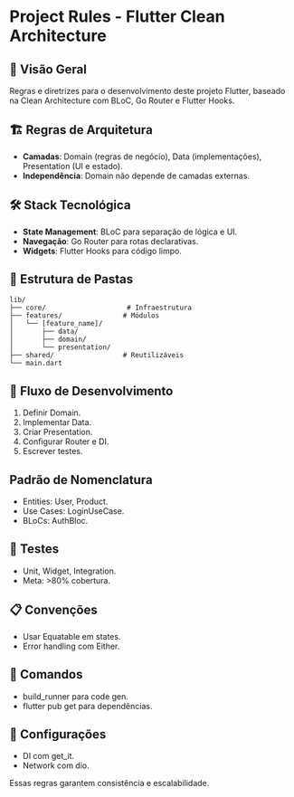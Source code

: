 # Project Rules - Flutter Clean Architecture

## 📱 Visão Geral

Regras e diretrizes para o desenvolvimento deste projeto Flutter, baseado na Clean Architecture com BLoC, Go Router e Flutter Hooks.

## 🏗️ Regras de Arquitetura

- **Camadas**: Domain (regras de negócio), Data (implementações), Presentation (UI e estado).
- **Independência**: Domain não depende de camadas externas.

## 🛠️ Stack Tecnológica

- **State Management**: BLoC para separação de lógica e UI.
- **Navegação**: Go Router para rotas declarativas.
- **Widgets**: Flutter Hooks para código limpo.

## 📁 Estrutura de Pastas

```
lib/
├── core/                    # Infraestrutura
├── features/               # Módulos
│   └── [feature_name]/
│       ├── data/
│       ├── domain/
│       └── presentation/
├── shared/                 # Reutilizáveis
└── main.dart
```

## 🔄 Fluxo de Desenvolvimento

1. Definir Domain.
2. Implementar Data.
3. Criar Presentation.
4. Configurar Router e DI.
5. Escrever testes.

## Padrão de Nomenclatura

- Entities: User, Product.
- Use Cases: LoginUseCase.
- BLoCs: AuthBloc.

## 🧪 Testes

- Unit, Widget, Integration.
- Meta: >80% cobertura.

## 📋 Convenções

- Usar Equatable em states.
- Error handling com Either.

## 🚀 Comandos

- build_runner para code gen.
- flutter pub get para dependências.

## 🔧 Configurações

- DI com get_it.
- Network com dio.

Essas regras garantem consistência e escalabilidade.